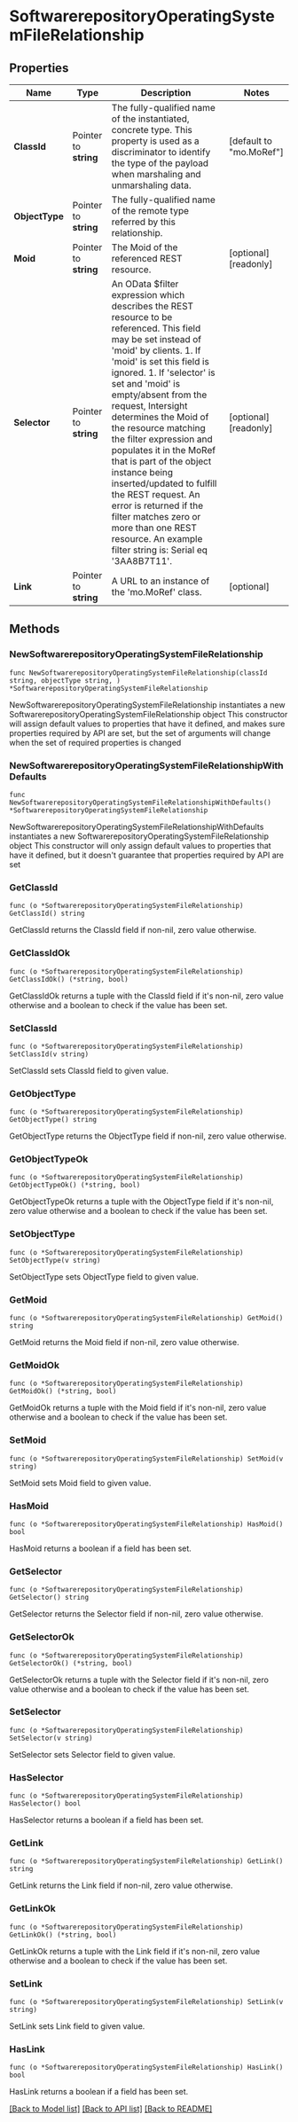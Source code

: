 # SoftwarerepositoryOperatingSystemFileRelationship

## Properties

Name | Type | Description | Notes
------------ | ------------- | ------------- | -------------
**ClassId** | Pointer to **string** | The fully-qualified name of the instantiated, concrete type. This property is used as a discriminator to identify the type of the payload when marshaling and unmarshaling data. | [default to "mo.MoRef"]
**ObjectType** | Pointer to **string** | The fully-qualified name of the remote type referred by this relationship. | 
**Moid** | Pointer to **string** | The Moid of the referenced REST resource. | [optional] [readonly] 
**Selector** | Pointer to **string** | An OData $filter expression which describes the REST resource to be referenced. This field may be set instead of &#39;moid&#39; by clients. 1. If &#39;moid&#39; is set this field is ignored. 1. If &#39;selector&#39; is set and &#39;moid&#39; is empty/absent from the request, Intersight determines the Moid of the resource matching the filter expression and populates it in the MoRef that is part of the object instance being inserted/updated to fulfill the REST request. An error is returned if the filter matches zero or more than one REST resource. An example filter string is: Serial eq &#39;3AA8B7T11&#39;. | [optional] [readonly] 
**Link** | Pointer to **string** | A URL to an instance of the &#39;mo.MoRef&#39; class. | [optional] 

## Methods

### NewSoftwarerepositoryOperatingSystemFileRelationship

`func NewSoftwarerepositoryOperatingSystemFileRelationship(classId string, objectType string, ) *SoftwarerepositoryOperatingSystemFileRelationship`

NewSoftwarerepositoryOperatingSystemFileRelationship instantiates a new SoftwarerepositoryOperatingSystemFileRelationship object
This constructor will assign default values to properties that have it defined,
and makes sure properties required by API are set, but the set of arguments
will change when the set of required properties is changed

### NewSoftwarerepositoryOperatingSystemFileRelationshipWithDefaults

`func NewSoftwarerepositoryOperatingSystemFileRelationshipWithDefaults() *SoftwarerepositoryOperatingSystemFileRelationship`

NewSoftwarerepositoryOperatingSystemFileRelationshipWithDefaults instantiates a new SoftwarerepositoryOperatingSystemFileRelationship object
This constructor will only assign default values to properties that have it defined,
but it doesn't guarantee that properties required by API are set

### GetClassId

`func (o *SoftwarerepositoryOperatingSystemFileRelationship) GetClassId() string`

GetClassId returns the ClassId field if non-nil, zero value otherwise.

### GetClassIdOk

`func (o *SoftwarerepositoryOperatingSystemFileRelationship) GetClassIdOk() (*string, bool)`

GetClassIdOk returns a tuple with the ClassId field if it's non-nil, zero value otherwise
and a boolean to check if the value has been set.

### SetClassId

`func (o *SoftwarerepositoryOperatingSystemFileRelationship) SetClassId(v string)`

SetClassId sets ClassId field to given value.


### GetObjectType

`func (o *SoftwarerepositoryOperatingSystemFileRelationship) GetObjectType() string`

GetObjectType returns the ObjectType field if non-nil, zero value otherwise.

### GetObjectTypeOk

`func (o *SoftwarerepositoryOperatingSystemFileRelationship) GetObjectTypeOk() (*string, bool)`

GetObjectTypeOk returns a tuple with the ObjectType field if it's non-nil, zero value otherwise
and a boolean to check if the value has been set.

### SetObjectType

`func (o *SoftwarerepositoryOperatingSystemFileRelationship) SetObjectType(v string)`

SetObjectType sets ObjectType field to given value.


### GetMoid

`func (o *SoftwarerepositoryOperatingSystemFileRelationship) GetMoid() string`

GetMoid returns the Moid field if non-nil, zero value otherwise.

### GetMoidOk

`func (o *SoftwarerepositoryOperatingSystemFileRelationship) GetMoidOk() (*string, bool)`

GetMoidOk returns a tuple with the Moid field if it's non-nil, zero value otherwise
and a boolean to check if the value has been set.

### SetMoid

`func (o *SoftwarerepositoryOperatingSystemFileRelationship) SetMoid(v string)`

SetMoid sets Moid field to given value.

### HasMoid

`func (o *SoftwarerepositoryOperatingSystemFileRelationship) HasMoid() bool`

HasMoid returns a boolean if a field has been set.

### GetSelector

`func (o *SoftwarerepositoryOperatingSystemFileRelationship) GetSelector() string`

GetSelector returns the Selector field if non-nil, zero value otherwise.

### GetSelectorOk

`func (o *SoftwarerepositoryOperatingSystemFileRelationship) GetSelectorOk() (*string, bool)`

GetSelectorOk returns a tuple with the Selector field if it's non-nil, zero value otherwise
and a boolean to check if the value has been set.

### SetSelector

`func (o *SoftwarerepositoryOperatingSystemFileRelationship) SetSelector(v string)`

SetSelector sets Selector field to given value.

### HasSelector

`func (o *SoftwarerepositoryOperatingSystemFileRelationship) HasSelector() bool`

HasSelector returns a boolean if a field has been set.

### GetLink

`func (o *SoftwarerepositoryOperatingSystemFileRelationship) GetLink() string`

GetLink returns the Link field if non-nil, zero value otherwise.

### GetLinkOk

`func (o *SoftwarerepositoryOperatingSystemFileRelationship) GetLinkOk() (*string, bool)`

GetLinkOk returns a tuple with the Link field if it's non-nil, zero value otherwise
and a boolean to check if the value has been set.

### SetLink

`func (o *SoftwarerepositoryOperatingSystemFileRelationship) SetLink(v string)`

SetLink sets Link field to given value.

### HasLink

`func (o *SoftwarerepositoryOperatingSystemFileRelationship) HasLink() bool`

HasLink returns a boolean if a field has been set.


[[Back to Model list]](../README.md#documentation-for-models) [[Back to API list]](../README.md#documentation-for-api-endpoints) [[Back to README]](../README.md)


